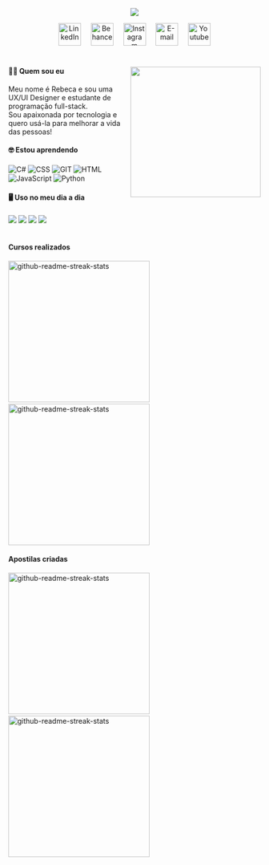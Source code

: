 <p align="center"> 
    <img src="https://readme-typing-svg.herokuapp.com?color=%230075FF&size=28&center=true&vCenter=true&lines=Estudante+de+programação;UX%2FUI+Designer"(https://git.io/typing-svg)>
 </p>

<p align="center">
  <a href="https://www.linkedin.com/in/rebecalvesousa" alt="LinkedIn"><img width="45px" alt="LinkedIn" title="LinkedIn" src="https://user-images.githubusercontent.com/69727594/139465237-0a5c3189-ab93-4a12-a2d1-9dc958db0e6d.png"/></a>
  &#8287;&#8287;&#8287;
  <a href="https://www.behance.net/becabelin"><img width="45px" alt="Behance" title="Behance" src="https://user-images.githubusercontent.com/69727594/139465109-2517633e-ebc5-4a9c-8740-cd82b9e242cd.png"></a>
  &#8287;&#8287;&#8287;
  <a href="https://www.instagram.com/meninadeux"><img width="45px" alt="Instagram" title="Instagram" src="https://user-images.githubusercontent.com/69727594/139465015-61be3f2c-cd0a-4141-a0cd-162c71043c1e.png"/></a>
  &#8287;&#8287;&#8287;
  <a href="mailto:becabelin@gmail.com"><img width="45px" alt="E-mail" title="E-mail" src="https://user-images.githubusercontent.com/69727594/139464927-9d110e31-818b-427c-9b9c-687c56fd6861.png"/></a>
  &#8287;&#8287;&#8287;
  <a href="https://www.youtube.com/channel/UCfWSodyesItLGaiwbXd3-_Q"><img width="45px" alt="Youtube" title="Youtube" src="https://user-images.githubusercontent.com/69727594/139464484-01c68745-ac7c-44a5-b0bf-3124246f862a.png"/></a>
</p>

<!--<p align="center"> 
    <img src="https://github-readme-streak-stats.herokuapp.com?user=becabelin&theme=github-dark&hide_border=true&date_format=M%20j%5B%2C%20Y%5D&sideLabels=0075FF&dates=45BBFF&sideNums=45BBFF&currStreakLabel=45BBFF&stroke=0075FF&ring=0075FF&fire=45BBFF&currStreakNum=45BBFF"(https://git.io/streak-stats)>
 </p>-->

#
<img align="right" src="https://user-images.githubusercontent.com/69727594/153715382-2a717ded-a9d8-499c-974a-de69949940aa.gif" width="260">

#### 👧🏻 Quem sou eu
Meu nome é Rebeca e sou uma UX/UI Designer e estudante de programação full-stack.<br>
Sou apaixonada por tecnologia e quero usá-la para melhorar a vida das pessoas!

#### 🤓 Estou aprendendo
<p align="left">
<img align="center" src="https://img.shields.io/badge/c%23-%23239120.svg?style=for-the-badge&logo=c-sharp&logoColor=white&color=0075FF" alt="C#" title="C#">
<img align="center" src="https://img.shields.io/badge/CSS-1572B6?style=for-the-badge&logo=css3&logoColor=white&color=0075FF" alt="CSS" title="CSS">
<img align="center" src="https://img.shields.io/badge/git-%23F05033.svg?style=for-the-badge&logo=git&logoColor=white&color=0075FF" alt="GIT" title="GIT">
<img align="center" src="https://img.shields.io/badge/HTML-E34F26?style=for-the-badge&logo=html5&logoColor=white&color=0075FF" alt="HTML" title="HTML">
<img align="center" src="https://img.shields.io/badge/JavaScript-323330?style=for-the-badge&logo=javascript&logoColor=white&color=0075FF" alt="JavaScript" title="JavaScript">
<img align="center" src="https://img.shields.io/badge/Python-FFD43B?style=for-the-badge&logo=python&logoColor=white&color=0075FF" alt="Python" title="Python">
</p>

#### 🖥️ Uso no meu dia a dia

<a href="" target="_blank" alt="Adobe XD" title="Adobe XD"><img align="center" src="https://img.shields.io/badge/Adobe%20XD-470137?style=for-the-badge&logo=Adobe%20XD&logoColor=white&color=0075FF"></a>
<a href="" target="_blank" alt="Figma" title="Figma"><img align="center" src="https://img.shields.io/badge/figma-%23F24E1E.svg?style=for-the-badge&logo=figma&logoColor=white&color=0075FF"></a>
<a href="" target="_blank" alt="Visual Studio" title="Visual Studio"><img align="center" src="https://img.shields.io/badge/Visual%20Studio-5C2D91.svg?style=for-the-badge&logo=visual-studio&logoColor=white&color=0075FF"></a>
<a href="" target="_blank" alt="VS Code" title="VS Code"><img align="center" src="https://img.shields.io/badge/Visual%20Studio%20Code-0078d7.svg?style=for-the-badge&logo=visual-studio-code&logoColor=white&color=0075FF"></a>

#
#### Cursos realizados
<p align="left">
  <a href="https://github.com/becabelin/construdelas-gama"><img width="282" src="https://denvercoder1-github-readme-stats.vercel.app/api/pin/?username=becabelin&repo=construdelas-gama&theme=react&bg_color=0D1117&title_color=F0F6FF&icon_color=F8D866&show_icons=false" alt="github-readme-streak-stats"></a>&#8287;
  <a href="https://github.com/becabelin/tech-ta-on"><img width="282" src="https://denvercoder1-github-readme-stats.vercel.app/api/pin/?username=becabelin&repo=tech-ta-on&theme=react&bg_color=0D1117&title_color=F0F6FF&icon_color=F8D866&show_icons=false" alt="github-readme-streak-stats"></a>
</p>

#### Apostilas criadas
<p align="left">
  <a href="https://github.com/becabelin/apostila-git-github"><img width="282" src="https://denvercoder1-github-readme-stats.vercel.app/api/pin/?username=becabelin&repo=apostila-git-github&theme=react&bg_color=0D1117&title_color=F0F6FF&icon_color=F8D866&show_icons=false" alt="github-readme-streak-stats"></a>&#8287;
  <a href="https://github.com/becabelin/apostila-de-http"><img width="282" src="https://denvercoder1-github-readme-stats.vercel.app/api/pin/?username=becabelin&repo=apostila-de-http&theme=react&bg_color=0D1117&title_color=F0F6FF&icon_color=F8D866&show_icons=false" alt="github-readme-streak-stats"></a>
</p>
